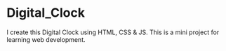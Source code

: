 # Digital_Clock
I create this Digital Clock using HTML, CSS &amp; JS. This is a mini project for learning web development.
